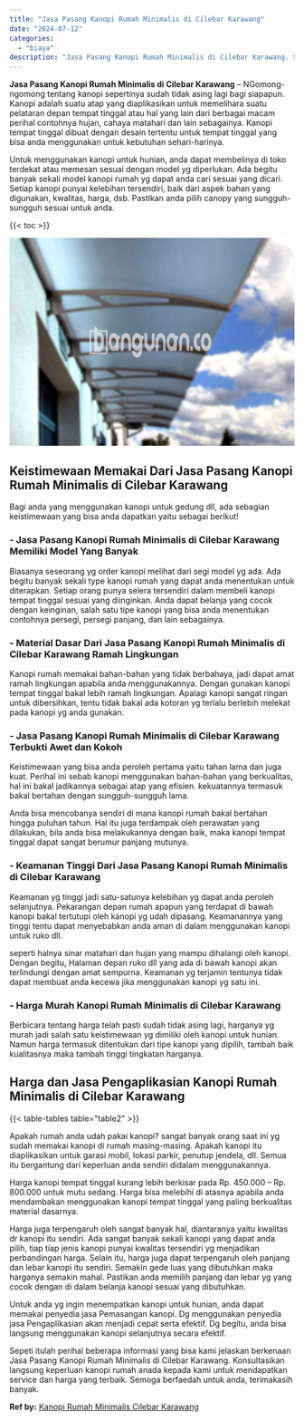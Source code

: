 ```yaml
---
title: "Jasa Pasang Kanopi Rumah Minimalis di Cilebar Karawang"
date: "2024-07-12"
categories: 
  - "biaya"
description: "Jasa Pasang Kanopi Rumah Minimalis di Cilebar Karawang. Sepeti itulah perihal beberapa informasi yang bisa kami jelaskan berkenaan Jasa Pasang Kanopi Rumah M..."
---
```


**Jasa Pasang Kanopi Rumah Minimalis di Cilebar Karawang** – NGomong-ngomong tentang kanopi sepertinya sudah tidak asing lagi bagi siapapun. Kanopi adalah suatu atap yang diaplikasikan untuk memelihara suatu pelataran depan tempat tinggal atau hal yang lain dari berbagai macam perihal contohnya hujan, cahaya matahari dan lain sebagainya. Kanopi tempat tinggal dibuat dengan desain tertentu untuk tempat tinggal yang bisa anda menggunakan untuk kebutuhan sehari-harinya.

Untuk menggunakan kanopi untuk hunian, anda dapat membelinya di toko terdekat atau memesan sesuai dengan model yg diperlukan. Ada begitu banyak sekali model kanopi rumah yg dapat anda cari sesuai yang dicari. Setiap kanopi punyai kelebihan tersendiri, baik dari aspek bahan yang digunakan, kwalitas, harga, dsb. Pastikan anda pilih canopy yang sungguh-sungguh sesuai untuk anda.

{{< toc >}}

![Jasa Pasang Kanopi Rumah Minimalis di Cilebar Karawang](/images/harga-kanopi-minimalis-21.png)

## Keistimewaan Memakai Dari Jasa Pasang Kanopi Rumah Minimalis di Cilebar Karawang

Bagi anda yang menggunakan kanopi untuk gedung dll, ada sebagian keistimewaan yang bisa anda dapatkan yaitu sebagai berikut!

### \- Jasa Pasang Kanopi Rumah Minimalis di Cilebar Karawang Memiliki Model Yang Banyak

Biasanya seseorang yg order kanopi melihat dari segi model yg ada. Ada begitu banyak sekali type kanopi rumah yang dapat anda menentukan untuk diterapkan. Setiap orang punya selera tersendiri dalam membeli kanopi tempat tinggal sesuai yang diinginkan. Anda dapat belanja yang cocok dengan keinginan, salah satu tipe kanopi yang bisa anda menentukan contohnya persegi, persegi panjang, dan lain sebagainya.

### \- Material Dasar Dari Jasa Pasang Kanopi Rumah Minimalis di Cilebar Karawang Ramah Lingkungan

Kanopi rumah memakai bahan-bahan yang tidak berbahaya, jadi dapat amat ramah lingkungan apabila anda menggunakannya. Dengan gunakan kanopi tempat tinggal bakal lebih ramah lingkungan. Apalagi kanopi sangat ringan untuk dibersihkan, tentu tidak bakal ada kotoran yg terlalu berlebih melekat pada kanopi yg anda gunakan.

### \- Jasa Pasang Kanopi Rumah Minimalis di Cilebar Karawang Terbukti Awet dan Kokoh

Keistimewaan yang bisa anda peroleh pertama yaitu tahan lama dan juga kuat. Perihal ini sebab kanopi menggunakan bahan-bahan yang berkualitas, hal ini bakal jadikannya sebagai atap yang efisien. kekuatannya termasuk bakal bertahan dengan sungguh-sungguh lama.

Anda bisa mencobanya sendiri di mana kanopi rumah bakal bertahan hingga puluhan tahun. Hal itu juga terdampak oleh perawatan yang dilakukan, bila anda bisa melakukannya dengan baik, maka kanopi tempat tinggal dapat sangat berumur panjang mutunya.

### \- Keamanan Tinggi Dari Jasa Pasang Kanopi Rumah Minimalis di Cilebar Karawang

Keamanan yg tinggi jadi satu-satunya kelebihan yg dapat anda peroleh selanjutnya. Pekarangan depan rumah apapun yang terdapat di bawah kanopi bakal tertutupi oleh kanopi yg udah dipasang. Keamanannya yang tinggi tentu dapat menyebabkan anda aman di dalam menggunakan kanopi untuk ruko dll.

seperti halnya sinar matahari dan hujan yang mampu dihalangi oleh kanopi. Dengan begitu, Halaman depan ruko dll yang ada di bawah kanopi akan terlindungi dengan amat sempurna. Keamanan yg terjamin tentunya tidak dapat membuat anda kecewa jika menggunakan kanopi yg satu ini.

### \- Harga Murah Kanopi Rumah Minimalis di Cilebar Karawang

Berbicara tentang harga telah pasti sudah tidak asing lagi, harganya yg murah jadi salah satu keistimewaan yg dimiliki oleh kanopi untuk hunian. Namun harga termasuk ditentukan dari tipe kanopi yang dipilih, tambah baik kualitasnya maka tambah tinggi tingkatan harganya.

## Harga dan Jasa Pengaplikasian Kanopi Rumah Minimalis di Cilebar Karawang

{{< table-tables table="table2" >}}

Apakah rumah anda udah pakai kanopi? sangat banyak orang saat ini yg sudah memakai kanopi di rumah masing-masing. Apakah kanopi itu diaplikasikan untuk garasi mobil, lokasi parkir, penutup jendela, dll. Semua itu bergantung dari keperluan anda sendiri didalam menggunakannya.

Harga kanopi tempat tinggal kurang lebih berkisar pada Rp. 450.000 – Rp. 800.000 untuk mutu sedang. Harga bisa melebihi di atasnya apabila anda mendambakan menggunakan kanopi tempat tinggal yang paling berkualitas material dasarnya.

Harga juga terpengaruh oleh sangat banyak hal, diantaranya yaitu kwalitas dr kanopi itu sendiri. Ada sangat banyak sekali kanopi yang dapat anda pilih, tiap tiap jenis kanopi punyai kwalitas tersendiri yg menjadikan perbandingan harga. Selain itu, harga juga dapat terpengaruh oleh panjang dan lebar kanopi itu sendiri. Semakin gede luas yang dibutuhkan maka harganya semakin mahal. Pastikan anda memilih panjang dan lebar yg yang cocok dengan di dalam belanja kanopi sesuai yang dibutuhkan.

Untuk anda yg ingin menempatkan kanopi untuk hunian, anda dapat memakai penyedia jasa Pemasangan kanopi. Dg menggunakan penyedia jasa Pengaplikasian akan menjadi cepat serta efektif. Dg begitu, anda bisa langsung menggunakan kanopi selanjutnya secara efektif.

Sepeti itulah perihal beberapa informasi yang bisa kami jelaskan berkenaan Jasa Pasang Kanopi Rumah Minimalis di Cilebar Karawang. Konsultasikan langsung keperluan kanopi rumah anada kepada kami untuk mendapatkan service dan harga yang terbaik. Semoga berfaedah untuk anda, terimakasih banyak.

**Ref by:**  [Kanopi Rumah Minimalis Cilebar Karawang](https://id.wikipedia.org/wiki/Kanopi)
